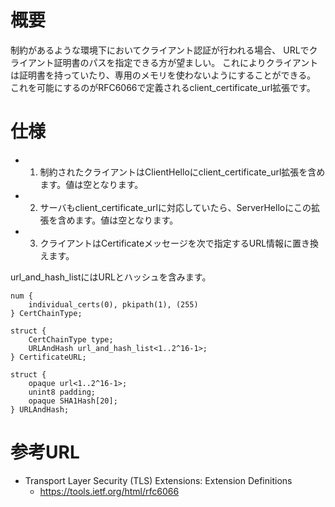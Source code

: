 # 概要
制約があるような環境下においてクライアント認証が行われる場合、
URLでクライアント証明書のパスを指定できる方が望ましい。
これによりクライアントは証明書を持っていたり、専用のメモリを使わないようにすることができる。
これを可能にするのがRFC6066で定義されるclient_certificate_url拡張です。

# 仕様
- 1. 制約されたクライアントはClientHelloにclient_certificate_url拡張を含めます。値は空となります。
- 2. サーバもclient_certificate_urlに対応していたら、ServerHelloにこの拡張を含めます。値は空となります。
- 3. クライアントはCertificateメッセージを次で指定するURL情報に置き換えます。

url_and_hash_listにはURLとハッシュを含みます。
```
num {
    individual_certs(0), pkipath(1), (255)
} CertChainType;

struct {
    CertChainType type;
    URLAndHash url_and_hash_list<1..2^16-1>;
} CertificateURL;

struct {
    opaque url<1..2^16-1>;
    unint8 padding;
    opaque SHA1Hash[20];
} URLAndHash;
```

# 参考URL
- Transport Layer Security (TLS) Extensions: Extension Definitions
  - https://tools.ietf.org/html/rfc6066
